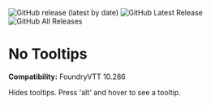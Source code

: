 ![GitHub release (latest by date)](https://img.shields.io/github/v/release/ernieayala/no-tooltips?style=flat-square)
![GitHub Latest Release](https://img.shields.io/github/downloads/ernieayala/no-tooltips/latest/total?style=flat-square)
![GitHub All Releases](https://img.shields.io/github/downloads/ernieayala/no-tooltips/total?label=total%20downloads&style=flat-square)

# No Tooltips
**Compatibility:** FoundryVTT 10.286

Hides tooltips. Press 'alt' and hover to see a tooltip.
